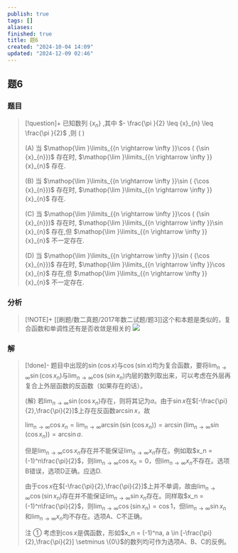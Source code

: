 ```yaml
---
publish: true
tags: []
aliases: 
finished: true
title: 题6
created: "2024-10-04 14:09"
updated: "2024-12-09 02:46"
---
```

## 题6
### 题目
> [!question]+
> 已知数列 $\{ {x}_{n}\}$ ,其中 $- \frac{\pi }{2} \leq {x}_{n} \leq \frac{\pi }{2}$ ,则 ( )
> 
> (A) 当 $\mathop{\lim }\limits_{{n \rightarrow \infty }}\cos ( {\sin {x}_{n}})$ 存在时, $\mathop{\lim }\limits_{{n \rightarrow \infty }}{x}_{n}$ 存在.
> 
> (B) 当 $\mathop{\lim }\limits_{{n \rightarrow \infty }}\sin ( {\cos {x}_{n}})$ 存在时, $\mathop{\lim }\limits_{{n \rightarrow \infty }}{x}_{n}$ 存在.
> 
> (C) 当 $\mathop{\lim }\limits_{{n \rightarrow \infty }}\cos ( {\sin {x}_{n}})$ 存在时, $\mathop{\lim }\limits_{{n \rightarrow \infty }}\sin {x}_{n}$ 存在,但 $\mathop{\lim }\limits_{{n \rightarrow \infty }}{x}_{n}$ 不一定存在.
> 
> (D) 当 $\mathop{\lim }\limits_{{n \rightarrow \infty }}\sin ( {\cos {x}_{n}})$ 存在时, $\mathop{\lim }\limits_{{n \rightarrow \infty }}\cos {x}_{n}$ 存在,但 $\mathop{\lim }\limits_{{n \rightarrow \infty }}{x}_{n}$ 不一定存在.
### 分析
> [!NOTE]+
> [[刷题/数二真题/2017年数二试题/题3]]这个和本题是类似的，复合函数和单调性还有是否收敛是相关的
> ![](https://img.hwenyi.live/202412081416188.webp)
### 解
> [!done]-
> 题目中出现的$\sin(\cos x)$与$\cos(\sin x)$均为复合函数，要将$\lim_{n\to\infty}\sin(\cos x_n)$与$\lim_{n\to\infty}\cos(\sin x_n)$内层的数列取出来，可以考虑在外层再复合上外层函数的反函数（如果存在的话）。
> 
> (解) 若$\lim_{n\to\infty}\sin(\cos x_n)$存在，则将其记为$a$。由于$\sin x$在$[-\frac{\pi}{2},\frac{\pi}{2}]$上存在反函数$\arcsin x$，故
> 
> $\lim_{n\to\infty}\cos x_n = \lim_{n\to\infty}\arcsin(\sin(\cos x_n)) = \arcsin(\lim_{n\to\infty}\sin(\cos x_n)) = \arcsin a$.
> 
> 但是$\lim_{n\to\infty}\cos x_n$存在并不能保证$\lim_{n\to\infty}x_n$存在。例如取$x_n = (-1)^n\frac{\pi}{2}$，则$\lim_{n\to\infty}\cos x_n = 0$，但$\lim_{n\to\infty}x_n$不存在。选项B错误，选项D正确。应选D.
> 
> 由于$\cos x$在$[-\frac{\pi}{2},\frac{\pi}{2}]$上并不单调，故由$\lim_{n\to\infty}\cos(\sin x_n)$存在并不能保证$\lim_{n\to\infty}\sin x_n$存在。同样取$x_n = (-1)^n\frac{\pi}{2}$，则$\lim_{n\to\infty}\cos(\sin x_n) = \cos 1$，但$\lim_{n\to\infty}\sin x_n$和$\lim_{n\to\infty}x_n$均不存在。选项A、C不正确。
> 
> 注 ① 考虑到$\cos x$是偶函数，形如$x_n = (-1)^na, a \in [-\frac{\pi}{2},\frac{\pi}{2}] \setminus \{0\}$的数列均可作为选项A、B、C的反例。